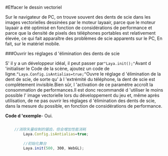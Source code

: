 #Effacer le dessin vectoriel



Sur le navigateur de PC, on trouve souvent des dents de scie dans les images vectorielles dessinées par le moteur layaair, parce que le moteur layaair a été optimisé en fonction de considérations de performance et parce que la densité de pixels des téléphones portables est relativement élevée, ce qui fait apparaître des problèmes de scie apparents sur le PC, En fait, sur le matériel mobile.



###Ouvrir les réglages d 'élimination des dents de scie

S' il y a un développeur idéal, il peut passer par`"Laya.init();"`Avant d 'initialiser le Code de la scène, ajoutez un code de ligne.`“Laya.Config.isAntialias=true;”`Ouvre le réglage d 'élimination de la dent de scie, de sorte qu' à l 'extrémité du téléphone, la dent de scie est complètement invisible.Bien sûr, l 'activation de ce paramètre accroît la consommation de performances.Il est donc recommandé d 'utiliser le moins possible l' image vectorielle lors du développement du jeu et, même après utilisation, de ne pas ouvrir les réglages d 'élimination des dents de scie, dans la mesure du possible, en fonction de considérations de performance.

**Code d 'exemple**- Oui.


```javascript

    //消除矢量绘制的锯齿，但会增加性能消耗
        Laya.Config.isAntialias=true;
         
        //初始化舞台
        Laya.init(500, 300, WebGL);
```

